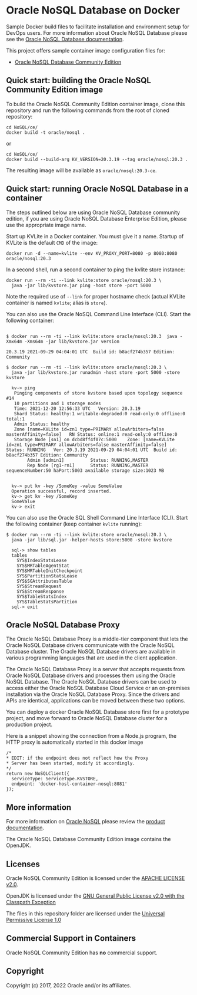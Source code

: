 # Oracle NoSQL Database on Docker

Sample Docker build files to facilitate installation and environment setup for
DevOps users. For more information about Oracle NoSQL Database please see the
[Oracle NoSQL Database documentation](https://docs.oracle.com/en/database/other-databases/nosql-database/index.html).

This project offers sample container image configuration files for:

* [Oracle NoSQL Database Community Edition](ce/Dockerfile)

## Quick start: building the Oracle NoSQL Community Edition image

To build the Oracle NoSQL Community Edition container image, clone this
repository and run the following commands from the root of cloned repository:

```shell
cd NoSQL/ce/
docker build -t oracle/nosql .
```
or

```shell
cd NoSQL/ce/
docker build --build-arg KV_VERSION=20.3.19 --tag oracle/nosql:20.3 .
```

The resulting image will be available as `oracle/nosql:20.3-ce`. 

## Quick start: running Oracle NoSQL Database in a container

The steps outlined below are using Oracle NoSQL Database community edition, if
you are using Oracle NoSQL Database Enterprise Edition, please use the
appropriate image name.

Start up KVLite in a Docker container. You must give it a name. Startup of
KVLite is the default `CMD` of the image:

```shell
docker run -d --name=kvlite --env KV_PROXY_PORT=8080 -p 8080:8080 oracle/nosql:20.3
```

In a second shell, run a second container to ping the kvlite store
instance:

```shell
docker run --rm -ti --link kvlite:store oracle/nosql:20.3 \
  java -jar lib/kvstore.jar ping -host store -port 5000
```

Note the required use of `--link` for proper hostname check (actual KVLite
container is named `kvlite`; alias is `store`).

You can also use the Oracle NoSQL Command Line Interface (CLI). Start the
following container:

```shell

$ docker run --rm -ti --link kvlite:store oracle/nosql:20.3  java -Xmx64m -Xms64m -jar lib/kvstore.jar version

20.3.19 2021-09-29 04:04:01 UTC  Build id: b8acf274b357 Edition: Community

$ docker run --rm -ti --link kvlite:store oracle/nosql:20.3 \
  java -jar lib/kvstore.jar runadmin -host store -port 5000 -store kvstore

  kv-> ping
   Pinging components of store kvstore based upon topology sequence #14
   10 partitions and 1 storage nodes
   Time: 2021-12-20 12:56:33 UTC   Version: 20.3.19
   Shard Status: healthy:1 writable-degraded:0 read-only:0 offline:0 total:1
   Admin Status: healthy
   Zone [name=KVLite id=zn1 type=PRIMARY allowArbiters=false masterAffinity=false]   RN Status: online:1 read-only:0 offline:0
   Storage Node [sn1] on dcbd8ff4f07c:5000    Zone: [name=KVLite id=zn1 type=PRIMARY allowArbiters=false masterAffinity=false]    Status: RUNNING   Ver: 20.3.19 2021-09-29 04:04:01 UTC  Build id: b8acf274b357 Edition: Community
        Admin [admin1]          Status: RUNNING,MASTER
        Rep Node [rg1-rn1]      Status: RUNNING,MASTER sequenceNumber:50 haPort:5003 available storage size:1023 MB


  kv-> put kv -key /SomeKey -value SomeValue
  Operation successful, record inserted.
  kv-> get kv -key /SomeKey
  SomeValue
  kv-> exit
```

You can also use the Oracle SQL Shell Command Line Interface (CLI). Start the
following container (keep container `kvlite` running):

```shell
$ docker run --rm -ti --link kvlite:store oracle/nosql:20.3 \
  java -jar lib/sql.jar -helper-hosts store:5000 -store kvstore

  sql-> show tables
  tables
    SYS$IndexStatsLease
    SYS$MRTableAgentStat
    SYS$MRTableInitCheckpoint
    SYS$PartitionStatsLease
    SYS$SGAttributesTable
    SYS$StreamRequest
    SYS$StreamResponse
    SYS$TableStatsIndex
    SYS$TableStatsPartition
  sql-> exit

```

## Oracle NoSQL Database Proxy

The Oracle NoSQL Database Proxy is a middle-tier component that lets the Oracle NoSQL Database drivers communicate with the Oracle NoSQL Database cluster. 
The Oracle NoSQL Database drivers are available in various programming languages that are used in the client application.

The Oracle NoSQL Database Proxy is a server that accepts requests from Oracle NoSQL Database drivers and processes them using the Oracle NoSQL Database. 
The Oracle NoSQL Database drivers can be used to access either the Oracle NoSQL Database Cloud Service or an on-premises installation via the Oracle NoSQL Database Proxy. 
Since the drivers and APIs are identical, applications can be moved between these two options. 

You can deploy a docker Oracle NoSQL Database store first for a prototype project, and move forward to Oracle NoSQL Database cluster for a production project.

Here is a snippet showing the connection from a Node.js program, the HTTP proxy is automatically started in this docker image

````
/*
* EDIT: if the endpoint does not reflect how the Proxy
* Server has been started, modify it accordingly.
*/
return new NoSQLClient({
  serviceType: ServiceType.KVSTORE,
  endpoint: 'docker-host-container-nosql:8081'
});
````

## More information

For more information on [Oracle NoSQL](http://www.oracle.com/technetwork/database/database-technologies/nosqldb/overview/index.html)
please review the [product documentation](http://docs.oracle.com/cd/NOSQL/html/index.html).

The Oracle NoSQL Database Community Edition image contains the OpenJDK.

## Licenses

Oracle NoSQL Community Edition is licensed under the [APACHE LICENSE v2.0](https://docs.oracle.com/cd/NOSQL/html/driver_table_c/doc/LICENSE.txt).

OpenJDK is licensed under the [GNU General Public License v2.0 with the Classpath Exception](http://openjdk.java.net/legal/gplv2+ce.html)

The files in this repository folder are licensed under the [Universal Permissive License 1.0](/LICENSE.txt)

## Commercial Support in Containers

Oracle NoSQL Community Edition has **no** commercial support.

## Copyright

Copyright (c) 2017, 2022 Oracle and/or its affiliates.
